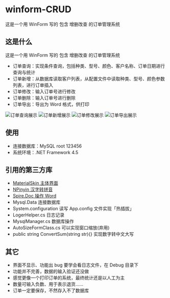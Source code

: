 # winform-CRUD
这是一个用 WinForm 写的 包含 增删改查 的订单管理系统

## 这是什么
这是一个用 WinForm 写的 包含 增删改查 的订单管理系统

  - 订单查询：实现条件查询，包括种类、型号、颜色、客户名称、订单日期进行查询与统计
  - 订单新增：从数据库读取客户列表，从配置文件中读取种类、型号、颜色参数列表，进行订单插入
  - 订单修改：输入订单号进行修改 
  - 订单删除：输入订单号进行删除
  - 订单导出：导出为 Word 格式，供打印

![订单查询展示](https://www.suiyia.com/wp-content/uploads/2018/03/查询.png)
![订单新增展示](https://www.suiyia.com/wp-content/uploads/2018/03/新增.png)
![订单修改展示](https://www.suiyia.com/wp-content/uploads/2018/03/修改.png)
![订单导出展示](https://www.suiyia.com/wp-content/uploads/2018/03/TIM截图20180308105826.png)


## 使用

  - 连接数据库：MySQL root 123456
  - 系统环境：.NET Framework 4.5

## 引用的第三方库

 - [MaterialSkin 主体界面](https://github.com/IgnaceMaes/MaterialSkin)
 - [NPinyin 汉字转拼音](https://code.google.com/archive/p/npinyin/)
 - [Spire.Doc 操作 Word](http://www.e-iceblue.cn/spiredoc/set-up-new-word-document.html)
 - Mysql.Data 连接数据库
 - System.configuration 读写 App.config 文件实现「热插拔」
 - LogerHelper.cs 日志记录
 - MysqlManager.cs 数据库操作
 - AutoSizeFormClass.cs 可以实现窗口缩放(弃用)
 - public string ConvertSum(string str){}  实现数字转中文大写
 
## 其它 
 - 界面不显示、功能出 bug 要学会看日志文件，在 Debug 目录下
 - 功能并不完善，数据的输入验证还没做
 - 感觉更像一个打印订单的系统，最终统计还是以人工为主
 - 数量可输入负数、用于表示退货......
 - 订单一定要保存，不然存入不了数据库
